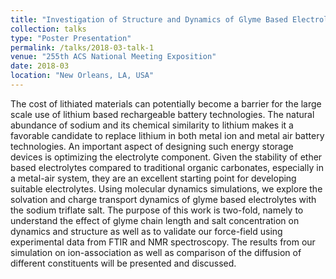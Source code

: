 ```yaml
---
title: "Investigation of Structure and Dynamics of Glyme Based Electrolytes for Sodium Rechargeable Batteries "
collection: talks
type: "Poster Presentation"
permalink: /talks/2018-03-talk-1
venue: "255th ACS National Meeting Exposition"
date: 2018-03
location: "New Orleans, LA, USA"
---
```


The cost of lithiated materials can potentially become a barrier for the large scale use of lithium based rechargeable battery technologies. The natural abundance of sodium and its chemical similarity to lithium makes it a favorable candidate to replace lithium in both metal ion and metal air battery technologies.    An important aspect of designing such energy storage devices is optimizing the electrolyte component. Given the stability of ether based electrolytes compared to traditional organic carbonates, especially in a metal-air system, they are an excellent starting point for developing suitable electrolytes. Using molecular dynamics simulations, we explore the solvation and charge transport dynamics of glyme based electrolytes with the sodium triflate salt. The purpose of this work is two-fold, namely to understand the effect of glyme chain length and salt concentration on dynamics and structure as well as to validate our force-field using experimental data from FTIR and NMR spectroscopy. The results from our simulation on ion-association as well as comparison of the diffusion of different constituents will be presented and discussed.
